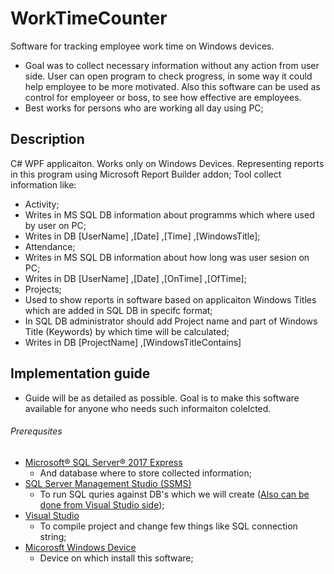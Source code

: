 # WorkTimeCounter
Software for tracking employee work time on Windows devices.
* Goal was to collect necessary information without any action from user side. User can open program to check progress, in some way it could help employee to be more motivated. Also this software can be used as control for employeer or boss, to see how effective are employees.
* Best works for persons who are working all day using PC;

## Description
C# WPF applicaiton. Works only on Windows Devices. Representing reports in this program using Microsoft Report Builder addon;
Tool collect information like:
* Activity;
 * Writes in MS SQL DB information about programms which where used by user on PC;
 * Writes in DB [UserName] ,[Date] ,[Time] ,[WindowsTitle];
* Attendance;
 * Writes in MS SQL DB information about how long was user sesion on PC;
 * Writes in DB [UserName] ,[Date] ,[OnTime] ,[OfTime];
* Projects;
 * Used to show reports in software based on applicaiton Windows Titles which are added in SQL DB in specifc format;
 * In SQL DB administrator should add Project name and part of Windows Title (Keywords) by which time will be calculated;
 * Writes in DB [ProjectName] ,[WindowsTitleContains]
 

## Implementation guide
* Guide will be as detailed as possible. Goal is to make this software available for anyone who needs such informaiton colelcted.

###### Prerequsites
* [Microsoft® SQL Server® 2017 Express](https://www.microsoft.com/en-us/download/details.aspx?id=55994)
  * And database where to store collected information;
* [SQL Server Management Studio (SSMS)](https://docs.microsoft.com/en-us/sql/ssms/download-sql-server-management-studio-ssms?view=sql-server-2017)
  * To run SQL quries against DB's which we will create ([Also can be done from Visual Studio side](https://docs.microsoft.com/en-us/azure/sql-data-warehouse/sql-data-warehouse-query-visual-studio));
* [Visual Studio](https://visualstudio.microsoft.com/)
  * To compile project and change few things like SQL connection string;
* [Micorosft Windows Device](https://lv.wikipedia.org/wiki/Microsoft_Windows)
  * Device on which install this software;
